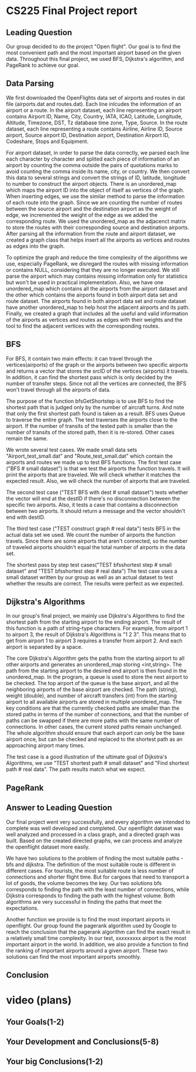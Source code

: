 # CS225 Final Project report

## Leading Question 

Our group decided to do the project "Open flight". Our goal is to find the most convenient path and the most important airport based on the given data. Throughout this final project, we used BFS, Dijkstra's algorithm, and PageRank to achieve our goal.
   
## Data Parsing

We first downloaded the OpenFlights data set of airports and routes in dat file (airports.dat and routes.dat). Each line inlcudes the information of an airport or a route. In the airport dataset, each line representing an airport contains Airport ID, Name, City, Country, IATA, ICAO, Latitude, Longitude, Altitude, Timezone, DST, Tz database time zone, Type, Source. In the route dataset, each line representing a route contains Airline, Airline ID, Source airport, Source airport ID, Destination airport, Destination Airport ID, Codeshare, Stops and Equipment. 

For airport dataset, in order to parse the data correctly, we parsed each line each character by character and splited each piece of information of an airport by counting the comma outside the pairs of quotations marks to avoid counting the comma inside its name, city, or country. We then convert this data to several strings and convert the strings of ID, latitude, longitude to number  to construct the airport objects. There is an unordered_map which maps the airport ID into the object of itself as vertices of the graph. When inserting edges, we use the similar method to parse the information of each route into the graph. Since we are counting the number of routes between the source airport and the destination airport as the weight of edge, we incremented the weight of the edge as we added the corresponding route. We used the unordered_map as the adjacenct matrix to store the routes with their corresponding source and destination airports. After parsing all the information from the route and airport dataset, we created a graph class that helps insert all the airports as vertices and routes as edges into the graph. 

To optimize the graph and reduce the time complexity of the algorithms we use, especially PageRank, we disregard the routes with missing information or contains NULL, considering that they are no longer executed. We still parse the airport which may contains missing information only for statistics but won't be used in practical implementation. Also, we have one unordered_map which contains all the airports from the airport dataset and the other which contains the airports found in both airport data set and route dataset. The airports found in both airport data set and route dataset have another unordered_map to help host the adjacent airports and its path. Finally, we created a graph that includes all the useful and valid information of the airports as vertices and routes as edges with their weights and the tool to find the adjacent vertices with the corresponding routes.

## BFS
For BFS, it contain two main effects: it can travel through the vertices(airports) of the graph or the airports between two specific airports and returns a vector that stores the srcID of the vertices (airports) it travels. In addition, it can find the shortest pass which is only decided by the number of transfer steps. Since not all the vertices are connected, the BFS won't travel through all the airports of data. 

The purpose of the function bfsGetShortstep is to use BFS to find the shortest path that is judged only by the number of aircraft turns. And note that only the first shortest path found is taken as a result. BFS uses Queue to traverse the entire graph. The test traverses the airports close to the airport. If the number of transits of the tested path is smaller than the number of transits of the stored path, then it is re-stored. Other cases remain the same.

We wrote several test cases. We made small data sets "Airport_test_small.dat" and "Route_test_small.dat" which contain the airports and routes we made up to test BFS functions. The first test case ("BFS # small dataset") is that we test the airports the function travels. It will print the airports that are traveled. We will check whether it matches the expected result. Also, we will check the number of airports that are traveled. 

The second test case ("TEST BFS with dest # small dataset") tests whether the vector will end at the destID if there's no disconnection between the specific two airports. Also, it tests a case that contains a disconnection between two airports. It should return a message and the vector shouldn't end with destID.

The third test case ("TEST construct graph # real data") tests BFS in the actual data set we used. We count the number of airports the function travels. Since there are some airports that aren't connected, so the number of traveled airports shouldn't equal the total number of airports in the data set.

The shortest pass by step test cases("TEST bfsshortest step # small dataset" and "TEST bfsshortest step # real data") The test case uses a small dataset written by our group as well as an actual dataset to test whether the results are correct. The results were perfect as we expected.

## Dijkstra's Algorithms
In our group's final project, we mainly use Dijkstra's Algorithms to find the shortest path from the starting airport to the ending airport. The result of this function is a path of string-type characters. For example, from airport 1 to airport 3, the result of Dijkstra's Algorithms is "1 2 3". This means that to get from airport 1 to airport 3 requires a transfer from airport 2. And each airport is separated by a space.

The core Dijkstra's Algorithm gets the paths from the starting airport to all other airports and generates an unordered_map storing <int,string>. The path from the starting airport to the desired end airport is then found in the unordered_map. In the program, a queue is used to store the next airport to be checked. The top airport of the queue is the base airport, and all the neighboring airports of the base airport are checked. The path (string), weight (double), and number of aircraft transfers (int) from the starting airport to all available airports are stored in multiple unordered_map. The key conditions are that the currently checked paths are smaller than the stored paths in terms of the number of connections, and that the number of paths can be swapped if there are more paths with the same number of connections. In other cases, the current stored paths remain unchanged. The whole algorithm should ensure that each airport can only be the base airport once, but can be checked and replaced to the shortest path as an approaching airport many times.

The test case is a good illustration of the ultimate goal of Dijkstra's Algorithms, we use "TEST shortest path # small dataset" and "Find shortest path # real data". The path results match what we expect.

## PageRank

## Answer to Leading Question

Our final project went very successfully, and every algorithm we intended to complete was well developed and completed. Our openflight dataset was well analyzed and processed in a class graph, and a directed graph was built. Based on the created directed graphs, we can process and analyze the openflight dataset more easily.

We have two solutions to the problem of finding the most suitable paths - bfs and dijkstra. The definition of the most suitable route is different in different cases. For tourists, the most suitable route is less number of connections and shorter flight time. But for cargoes that need to transport a lot of goods, the volume becomes the key. Our two solutions bfs corresponds to finding the path with the least number of connections, while Dijkstra corresponds to finding the path with the highest volume. Both algorithms are very successful in finding the paths that meet the expectations.

Another function we provide is to find the most important airports in openflight. Our group found the pagerank algorithm used by Google to reach the conclusion that the pagerank algorithm can find the exact result in a relatively small time complexity. In our test, xxxxxxxxx airport is the most important airport in the world. In addition, we also provide a function to find the ranking of important airports around a given airport. These two solutions can find the most important airports smoothly.

## Conclusion




# video (plans)

## Your Goals(1-2)
    

## Your Development and Conclusions(5-8)
   

## Your big Conclusions(1-2)